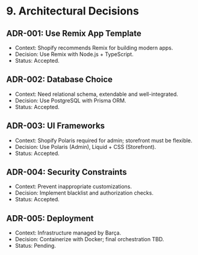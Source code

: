 # 9. Architectural Decisions

## ADR-001: Use Remix App Template
- Context: Shopify recommends Remix for building modern apps.
- Decision: Use Remix with Node.js + TypeScript.
- Status: Accepted.

## ADR-002: Database Choice
- Context: Need relational schema, extendable and well-integrated.
- Decision: Use PostgreSQL with Prisma ORM.
- Status: Accepted.

## ADR-003: UI Frameworks
- Context: Shopify Polaris required for admin; storefront must be flexible.
- Decision: Use Polaris (Admin), Liquid + CSS (Storefront).
- Status: Accepted.

## ADR-004: Security Constraints
- Context: Prevent inappropriate customizations.
- Decision: Implement blacklist and authorization checks.
- Status: Accepted.

## ADR-005: Deployment
- Context: Infrastructure managed by Barça.
- Decision: Containerize with Docker; final orchestration TBD.
- Status: Pending.
